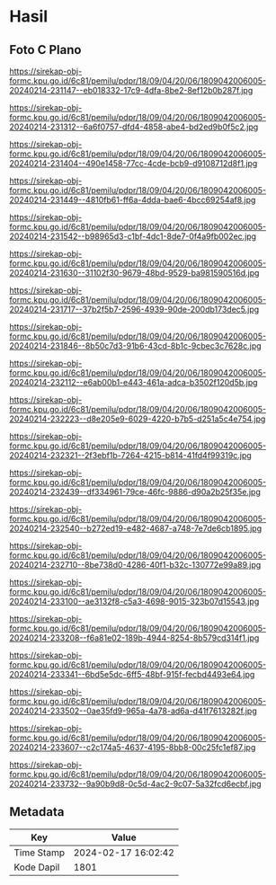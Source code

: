 # Hasil

## Foto C Plano

https://sirekap-obj-formc.kpu.go.id/6c81/pemilu/pdpr/18/09/04/20/06/1809042006005-20240214-231147--eb018332-17c9-4dfa-8be2-8ef12b0b287f.jpg

https://sirekap-obj-formc.kpu.go.id/6c81/pemilu/pdpr/18/09/04/20/06/1809042006005-20240214-231312--6a6f0757-dfd4-4858-abe4-bd2ed9b0f5c2.jpg

https://sirekap-obj-formc.kpu.go.id/6c81/pemilu/pdpr/18/09/04/20/06/1809042006005-20240214-231404--490e1458-77cc-4cde-bcb9-d9108712d8f1.jpg

https://sirekap-obj-formc.kpu.go.id/6c81/pemilu/pdpr/18/09/04/20/06/1809042006005-20240214-231449--4810fb61-ff6a-4dda-bae6-4bcc69254af8.jpg

https://sirekap-obj-formc.kpu.go.id/6c81/pemilu/pdpr/18/09/04/20/06/1809042006005-20240214-231542--b98965d3-c1bf-4dc1-8de7-0f4a9fb002ec.jpg

https://sirekap-obj-formc.kpu.go.id/6c81/pemilu/pdpr/18/09/04/20/06/1809042006005-20240214-231630--31102f30-9679-48bd-9529-ba981590516d.jpg

https://sirekap-obj-formc.kpu.go.id/6c81/pemilu/pdpr/18/09/04/20/06/1809042006005-20240214-231717--37b2f5b7-2596-4939-90de-200db173dec5.jpg

https://sirekap-obj-formc.kpu.go.id/6c81/pemilu/pdpr/18/09/04/20/06/1809042006005-20240214-231846--8b50c7d3-91b6-43cd-8b1c-9cbec3c7628c.jpg

https://sirekap-obj-formc.kpu.go.id/6c81/pemilu/pdpr/18/09/04/20/06/1809042006005-20240214-232112--e6ab00b1-e443-461a-adca-b3502f120d5b.jpg

https://sirekap-obj-formc.kpu.go.id/6c81/pemilu/pdpr/18/09/04/20/06/1809042006005-20240214-232223--d8e205e9-6029-4220-b7b5-d251a5c4e754.jpg

https://sirekap-obj-formc.kpu.go.id/6c81/pemilu/pdpr/18/09/04/20/06/1809042006005-20240214-232321--2f3ebf1b-7264-4215-b814-41fd4f99319c.jpg

https://sirekap-obj-formc.kpu.go.id/6c81/pemilu/pdpr/18/09/04/20/06/1809042006005-20240214-232439--df334961-79ce-46fc-9886-d90a2b25f35e.jpg

https://sirekap-obj-formc.kpu.go.id/6c81/pemilu/pdpr/18/09/04/20/06/1809042006005-20240214-232540--b272ed19-e482-4687-a748-7e7de6cb1895.jpg

https://sirekap-obj-formc.kpu.go.id/6c81/pemilu/pdpr/18/09/04/20/06/1809042006005-20240214-232710--8be738d0-4286-40f1-b32c-130772e99a89.jpg

https://sirekap-obj-formc.kpu.go.id/6c81/pemilu/pdpr/18/09/04/20/06/1809042006005-20240214-233100--ae3132f8-c5a3-4698-9015-323b07d15543.jpg

https://sirekap-obj-formc.kpu.go.id/6c81/pemilu/pdpr/18/09/04/20/06/1809042006005-20240214-233208--f6a81e02-189b-4944-8254-8b579cd314f1.jpg

https://sirekap-obj-formc.kpu.go.id/6c81/pemilu/pdpr/18/09/04/20/06/1809042006005-20240214-233341--6bd5e5dc-6ff5-48bf-915f-fecbd4493e64.jpg

https://sirekap-obj-formc.kpu.go.id/6c81/pemilu/pdpr/18/09/04/20/06/1809042006005-20240214-233502--0ae35fd9-965a-4a78-ad6a-d41f7613282f.jpg

https://sirekap-obj-formc.kpu.go.id/6c81/pemilu/pdpr/18/09/04/20/06/1809042006005-20240214-233607--c2c174a5-4637-4195-8bb8-00c25fc1ef87.jpg

https://sirekap-obj-formc.kpu.go.id/6c81/pemilu/pdpr/18/09/04/20/06/1809042006005-20240214-233732--9a90b9d8-0c5d-4ac2-9c07-5a32fcd6ecbf.jpg


## Metadata

| Key        | Value               |
| ---------- | ------------------- |
| Time Stamp | 2024-02-17 16:02:42 |
| Kode Dapil | 1801                |



